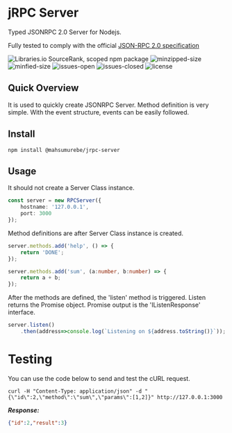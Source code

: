 # jRPC Server

Typed JSONRPC 2.0 Server for Nodejs.

Fully tested to comply with the official [JSON-RPC 2.0 specification](https://www.jsonrpc.org/specification)

![Libraries.io SourceRank, scoped npm package](https://img.shields.io/librariesio/sourcerank/npm/@mahsumurebe/jrpc-server?style=for-the-badge)
![minzipped-size](https://img.shields.io/bundlephobia/minzip/@mahsumurebe/jrpc-server/1.0.4?style=for-the-badge)
![minfied-size](https://img.shields.io/bundlephobia/min/@mahsumurebe/jrpc-server/1.0.4?style=for-the-badge)
![issues-open](https://img.shields.io/github/issues/mahsumurebe/jrpc-server?style=for-the-badge)
![issues-closed](https://img.shields.io/github/issues-closed/mahsumurebe/jrpc-server?style=for-the-badge)
![license](https://img.shields.io/github/license/mahsumurebe/jrpc-server?style=for-the-badge)

## Quick Overview

It is used to quickly create JSONRPC Server. Method definition is very simple. With the event structure, events can be easily followed.

## Install
```
npm install @mahsumurebe/jrpc-server
```

## Usage

It should not create a Server Class instance.

```typescript
const server = new RPCServer({
    hostname: '127.0.0.1',
    port: 3000
});
```

Method definitions are after Server Class instance is created.

```typescript
server.methods.add('help', () => {
    return 'DONE';
});

server.methods.add('sum', (a:number, b:number) => {
    return a + b;
});
```

After the methods are defined, the 'listen' method is triggered.
Listen returns the Promise object.
Promise output is the 'IListenResponse' interface.

```typescript
server.listen()
    .then(address=>console.log(`Listening on ${address.toString()}`));
```

# Testing

You can use the code below to send and test the cURL request.

```shell script
curl -H "Content-Type: application/json" -d "{\"id\":2,\"method\":\"sum\",\"params\":[1,2]}" http://127.0.0.1:3000
```
***Response:***
```json
{"id":2,"result":3}
```

